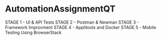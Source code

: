# AutomationAssignmentQT

STAGE 1 - UI & API Tests 
STAGE 2 - Postman & Newman 
STAGE 3 - Framework Improvment 
STAGE 4 - Applitools and Docker
STAGE 5 - Mobile Testing Using BrowserStack
